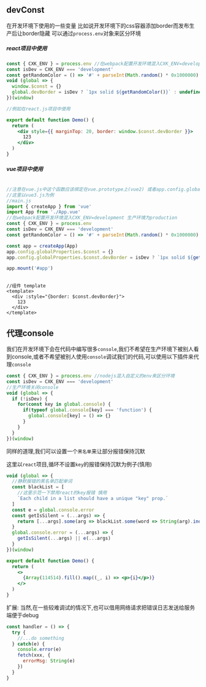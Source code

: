 ## devConst ##

在开发环境下使用的一些变量 比如说开发环境下的css容器添加border而发布生产后让border隐藏 可以通过`process.env`对象来区分环境
##### react项目中使用 #####

```jsx
const { CXK_ENV } = process.env //在webpack配置开发环境混入CXK_ENV=development 生产环境为production
const isDev = CXK_ENV === 'development'
const getRandomColor = () => '#' + parseInt(Math.random() * 0x1000000).toString(16).padStart(6, '0') //随机颜色
void (global => {
  window.$const = {}
  global.devBorder = isDev ? `1px solid ${getRandomColor()}` : undefined
})(window)

//例如在react.js项目中使用

export default function Demo() {
  return (
    <div style={{ marginTop: 20, border: window.$const.devBorder }}>
      123
    </div>
  )
}

```

##### vue项目中使用 #####

```js

//注意在vue.js中这个函数应该绑定在vue.prototype上(vue2) 或者app.config.globalProperties上(vue3)
//这里以vue3.js为例
//main.js
import { createApp } from 'vue'
import App from './App.vue'
//在webpack配置开发环境混入CXK_ENV=development 生产环境为production
const { CXK_ENV } = process.env 
const isDev = CXK_ENV === 'development'
const getRandomColor = () => '#' + parseInt(Math.random() * 0x1000000).toString(16).padStart(6, '0')

const app = createApp(App)
app.config.globalProperties.$const = {}
app.config.globalProperties.$const.devBorder = isDev ? `1px solid ${getRandomColor()}` : undefined

app.mount('#app')
```

```vue

//组件 template
<template>
  <div :style="{border: $const.devBorder}">
    123
  </div>
</template>

```



## 代理console ##

我们在开发环境下会在代码中编写很多`console`,我们不希望在生产环境下被别人看到console,或者不希望被别人使用`console`调试我们的代码,可以使用以下插件来代理`console`

```js
const { CXK_ENV } = process.env //nodejs混入自定义的env来区分环境
const isDev = CXK_ENV === 'development'
//生产环境关闭console
void (global => {
  if (!isDev) {
    for(const key in global.console) {
      if(typeof global.console[key] === 'function') {
        global.console[key] = () => {}
      }
    }
  }
})(window)
```

 同样的道理,我们可以设置一个`黑名单`来让部分报错保持沉默

这里以`react`项目,循环不设置`key`的报错保持沉默为例子(慎用)

````jsx
void (global => {
  //静默报错的黑名单匹配单词
  const blackList = [
    //这里示范一下禁用react的key报错 慎用
    `Each child in a list should have a unique "key" prop.`
  ]
  const e = global.console.error
  const getIsSilent = (...args) => {
    return [...args].some(arg => blackList.some(word => String(arg).indexOf(word) !== -1))
  }
  global.console.error = (...args) => {
    getIsSilent(...args) || e(...args)
  }
})(window)

export default function Demo() {
  return (
  	<>
      {Array(114514).fill().map((_, i) => <p>{i}</p>)}
    </>
  )
}
````

扩展: 当然,在一些较难调试的情况下,也可以借用网络请求把错误日志发送给服务端便于debug

```js
const handler = () => {
  try {
    //...do something
  } catch(e) {
    console.error(e)
    fetch(xxx, {
      errorMsg: String(e)
    })
  }
}
```

